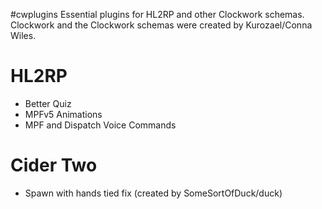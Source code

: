 #cwplugins
Essential plugins for HL2RP and other Clockwork schemas. Clockwork and the Clockwork schemas were created by Kurozael/Conna Wiles.

# HL2RP
- Better Quiz
- MPFv5 Animations
- MPF and Dispatch Voice Commands

# Cider Two
- Spawn with hands tied fix (created by SomeSortOfDuck/duck)

